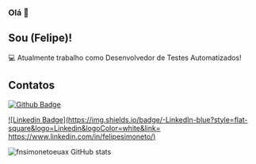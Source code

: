 ### Olá 👋

## Sou (Felipe)!

:computer: Atualmente trabalho como Desenvolvedor de Testes Automatizados!

## Contatos

[![Github Badge](https://img.shields.io/badge/-Github-000?style=flat-square&logo=Github&logoColor=white&link=LINK_GIT)](https://github.com/fnsimonetoeuax)

[![Linkedin Badge](https://img.shields.io/badge/-LinkedIn-blue?style=flat-square&logo=Linkedin&logoColor=white&link= https://www.linkedin.com/in/felipesimoneto/)]( https://www.linkedin.com/in/felipesimoneto/)

![fnsimonetoeuax GitHub stats](https://github-readme-stats.vercel.app/api?username=anuraghazra&show_icons=true&theme=radical)
